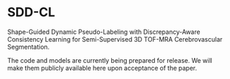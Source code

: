 # SDD-CL

Shape-Guided Dynamic Pseudo-Labeling with Discrepancy-Aware Consistency Learning for Semi-Supervised 3D TOF-MRA Cerebrovascular Segmentation.

The code and models are currently being prepared for release.  We will make them publicly available here upon acceptance of the paper.
